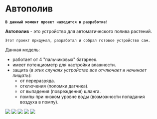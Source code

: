 # Автополив
**```В данный момент проект находится в разработке!```**

**Автополив** - это устройство для автоматического полива растений.

```Этот проект придумал, разработал и собрал готовое устройство сам.```


Данная модель: 
 - работает от 4 "пальчиковых" батареек. 
 - имеет потенциометр для настройки влажности.
 - защита (*в этих случаях устройство все отчлючает и начинает пищать*): 
   - от переразряда.
   - отключения (поломки датчика).
   - от выпадения (повреждения) шланга.
   - помпы при низком уровне воды (возможности попадания воздуха в помпу).


![](https://github.com/TopProHatsker/avtopoliv/blob/master/20180427_204954_resized.jpg)
![](https://github.com/TopProHatsker/avtopoliv/blob/master/20180427_205001_resized.jpg) 
![](https://github.com/TopProHatsker/avtopoliv/blob/master/318.jpg)
![](https://github.com/TopProHatsker/avtopoliv/blob/master/20180427_20413df4.jpg)
![](https://github.com/TopProHatsker/avtopoliv/blob/master/04141.jpg)
